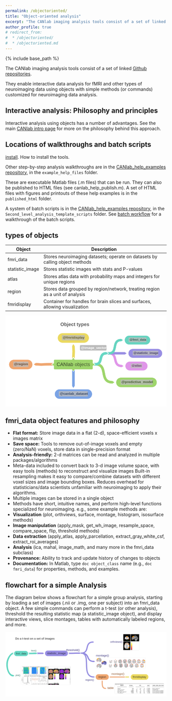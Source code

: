 ```yaml
---
permalink: /objectoriented/
title: "Object-oriented analysis"
excerpt: "The CANlab imaging analysis tools consist of a set of linked Github repositories. This site serves as the point of entry for using these tools."
author_profile: true
# redirect_from:
#  * /objectoriented/
#  * /objectoriented.md
---
```

{% include base_path %}

The CANlab imaging analysis tools consist of a set of linked [Github repositories](/repositories.md).

They enable interactive data analysis for fMRI and other types of neuroimaging data using objects with simple methods (or commands) customized for neuroimaging data analysis.

## Interactive analysis: Philosophy and principles

Interactive analysis using objects has a number of advantages. See the main [CANlab intro page](/) for more on the philosophy behind this approach.

## Locations of walkthroughs and batch scripts

[install](canlab_help_1_installing_tools.html). How to install the tools.

Other step-by-step analysis walkthroughs are in the [CANlab_help_examples repository](https://github.com/canlab/CANlab_help_examples), in the `example_help_files` folder.

These are executable Matlab files (.m files) that can be run. They can also be published to HTML files (see canlab_help_publish.m). A set of HTML files with figures and printouts of these help examples is in the `published_html` folder.

A system of batch scripts is in the [CANlab_help_examples repository](https://github.com/canlab/CANlab_help_examples), in the `Second_level_analysis_template_scripts` folder. See [batch workflow](canlab_second_level_batch_scripts.html) for a walkthrough of the batch scripts.


## types of objects

| Object            | Description                                                                 |
| --------          | --------------------------------------------------------------------------- |
| fmri_data         | Stores neuroimaging datasets; operate on datasets by calling object methods |
| statistic_image   | Stores statistic images with stats and P-values                             |
| atlas             | Stores atlas data with probability maps and integers for unique regions     |
| region            | Stores data grouped by region/network, treating region as a unit of analysis|
| fmridisplay       | Container for handles for brain slices and surfaces, allowing visualization |

![object types flowchart image](/images/CANlab_object_types_flowchart.png)

## fmri_data object features and philosophy

  * **Flat format:** Store image data in a flat (2-d), space-efficient voxels x images matrix
  * **Save space:** Tools to remove out-of-image voxels and empty (zero/NaN) voxels, store data in single-precision format
  * **Analysis-friendly:** 2-d matrices can be read and analyzed in multiple packages/algorithms
  * Meta-data included to convert back to 3-d image volume space,
    with easy tools (methods) to reconstruct and visualize images
    Built-in resampling makes it easy to compare/combine datasets with different voxel sizes and image bounding boxes. Reduces overhead for statisticians/data scientists unfamiliar with neuroimaging to apply their algorithms.
  * Multiple images can be stored in a single object
  * Methods have short, intuitive names, and perform high-level functions specialized for neuroimaging. e.g., some example methods are:
  * **Visualization** (plot, orthviews, surface, montage, histogram, isosurface methods)
  * **Image manipulation** (apply_mask, get_wh_image, resample_space, compare_space, flip, threshold methods)
  * **Data extraction** (apply_atlas, apply_parcellation, extract_gray_white_csf, extract_roi_averages)
  * **Analysis** (ica, mahal, image_math, and many more in the fmri_data subclass)
  * **Provenance:** Ability to track and update history of changes to objects
  * **Documentation:** In Matlab, type `doc object_class` name (e.g., `doc fmri_data`) for properties, methods, and examples.  

## flowchart for a simple Analysis

The diagram below shows a flowchart for a simple group analysis, starting by loading a set of images (.nii or .img, one per subject) into an fmri_data object. A few simple commands can perform a t-test (or other analysis), threshold the resulting statistic map (a statistic_image object), and display interactive views, slice montages, tables with automatically labeled regions, and more.

![object types flowchart image](/images/CANlab_ttest_flowchart.png)
